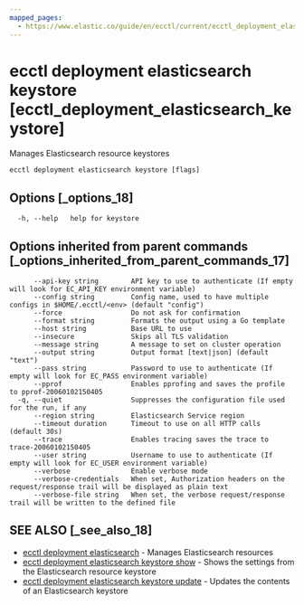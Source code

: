 ```yaml
---
mapped_pages:
  - https://www.elastic.co/guide/en/ecctl/current/ecctl_deployment_elasticsearch_keystore.html
---
```


# ecctl deployment elasticsearch keystore [ecctl_deployment_elasticsearch_keystore]

Manages Elasticsearch resource keystores

```
ecctl deployment elasticsearch keystore [flags]
```


## Options [_options_18]

```
  -h, --help   help for keystore
```


## Options inherited from parent commands [_options_inherited_from_parent_commands_17]

```
      --api-key string        API key to use to authenticate (If empty will look for EC_API_KEY environment variable)
      --config string         Config name, used to have multiple configs in $HOME/.ecctl/<env> (default "config")
      --force                 Do not ask for confirmation
      --format string         Formats the output using a Go template
      --host string           Base URL to use
      --insecure              Skips all TLS validation
      --message string        A message to set on cluster operation
      --output string         Output format [text|json] (default "text")
      --pass string           Password to use to authenticate (If empty will look for EC_PASS environment variable)
      --pprof                 Enables pprofing and saves the profile to pprof-20060102150405
  -q, --quiet                 Suppresses the configuration file used for the run, if any
      --region string         Elasticsearch Service region
      --timeout duration      Timeout to use on all HTTP calls (default 30s)
      --trace                 Enables tracing saves the trace to trace-20060102150405
      --user string           Username to use to authenticate (If empty will look for EC_USER environment variable)
      --verbose               Enable verbose mode
      --verbose-credentials   When set, Authorization headers on the request/response trail will be displayed as plain text
      --verbose-file string   When set, the verbose request/response trail will be written to the defined file
```


## SEE ALSO [_see_also_18]

* [ecctl deployment elasticsearch](/reference/ecctl_deployment_elasticsearch.md)	 - Manages Elasticsearch resources
* [ecctl deployment elasticsearch keystore show](/reference/ecctl_deployment_elasticsearch_keystore_show.md)	 - Shows the settings from the Elasticsearch resource keystore
* [ecctl deployment elasticsearch keystore update](/reference/ecctl_deployment_elasticsearch_keystore_update.md)	 - Updates the contents of an Elasticsearch keystore

